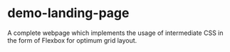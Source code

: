 # demo-landing-page
A complete webpage which implements the usage of intermediate CSS in the form of Flexbox for optimum grid layout.
